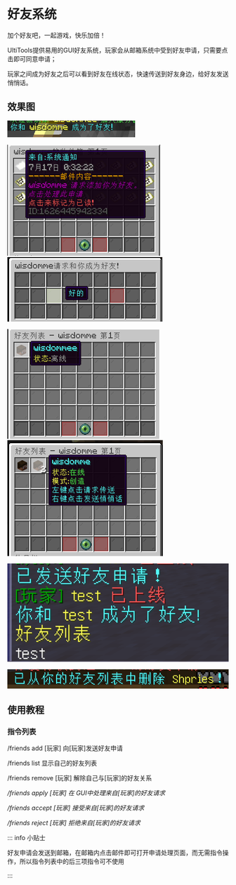 # 好友系统

加个好友吧，一起游戏，快乐加倍！

UltiTools提供易用的GUI好友系统，玩家会从邮箱系统中受到好友申请，只需要点击即可同意申请；

玩家之间成为好友之后可以看到好友在线状态，快速传送到好友身边，给好友发送悄悄话。


## 效果图

![](/assets/好友1.png)

![](/assets/好友2.png)     ![](/assets/好友3.png)

![](/assets/好友4.png)    ![](/assets/好友5.png)

![](/assets/好友列表.png)

![](/assets/删除好友.png)

## 使用教程

### 指令列表

/friends add \[玩家\]  向\[玩家\]发送好友申请

/friends list  显示自己的好友列表

/friends remove \[玩家\]  解除自己与\[玩家\]的好友关系

_/friends apply \[玩家\]  在 GUI中处理来自\[玩家\]的好友请求_

_/friends accept \[玩家\]  接受来自\[玩家\]的好友请求_

_/friends reject \[玩家\]  拒绝来自\[玩家\]的好友请求_


::: info 小贴士

好友申请会发送到邮箱，在邮箱内点击邮件即可打开申请处理页面，而无需指令操作，所以指令列表中的后三项指令可不使用

:::